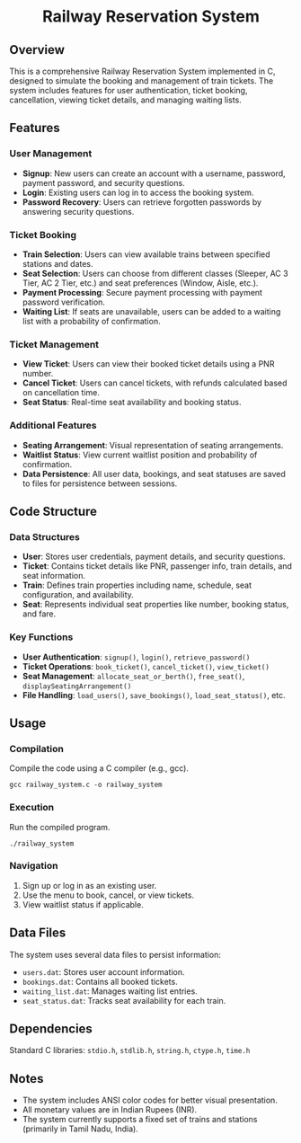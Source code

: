 <h1 align="center">Railway Reservation System</h1>

<h2>Overview</h2>
<p>This is a comprehensive Railway Reservation System implemented in C, designed to simulate the booking and management of train tickets. The system includes features for user authentication, ticket booking, cancellation, viewing ticket details, and managing waiting lists.</p>

<h2>Features</h2>

<h3>User Management</h3>
<ul>
  <li><strong>Signup</strong>: New users can create an account with a username, password, payment password, and security questions.</li>
  <li><strong>Login</strong>: Existing users can log in to access the booking system.</li>
  <li><strong>Password Recovery</strong>: Users can retrieve forgotten passwords by answering security questions.</li>
</ul>

<h3>Ticket Booking</h3>
<ul>
  <li><strong>Train Selection</strong>: Users can view available trains between specified stations and dates.</li>
  <li><strong>Seat Selection</strong>: Users can choose from different classes (Sleeper, AC 3 Tier, AC 2 Tier, etc.) and seat preferences (Window, Aisle, etc.).</li>
  <li><strong>Payment Processing</strong>: Secure payment processing with payment password verification.</li>
  <li><strong>Waiting List</strong>: If seats are unavailable, users can be added to a waiting list with a probability of confirmation.</li>
</ul>

<h3>Ticket Management</h3>
<ul>
  <li><strong>View Ticket</strong>: Users can view their booked ticket details using a PNR number.</li>
  <li><strong>Cancel Ticket</strong>: Users can cancel tickets, with refunds calculated based on cancellation time.</li>
  <li><strong>Seat Status</strong>: Real-time seat availability and booking status.</li>
</ul>

<h3>Additional Features</h3>
<ul>
  <li><strong>Seating Arrangement</strong>: Visual representation of seating arrangements.</li>
  <li><strong>Waitlist Status</strong>: View current waitlist position and probability of confirmation.</li>
  <li><strong>Data Persistence</strong>: All user data, bookings, and seat statuses are saved to files for persistence between sessions.</li>
</ul>

<h2>Code Structure</h2>

<h3>Data Structures</h3>
<ul>
  <li><strong>User</strong>: Stores user credentials, payment details, and security questions.</li>
  <li><strong>Ticket</strong>: Contains ticket details like PNR, passenger info, train details, and seat information.</li>
  <li><strong>Train</strong>: Defines train properties including name, schedule, seat configuration, and availability.</li>
  <li><strong>Seat</strong>: Represents individual seat properties like number, booking status, and fare.</li>
</ul>

<h3>Key Functions</h3>
<ul>
  <li><strong>User Authentication</strong>: <code>signup()</code>, <code>login()</code>, <code>retrieve_password()</code></li>
  <li><strong>Ticket Operations</strong>: <code>book_ticket()</code>, <code>cancel_ticket()</code>, <code>view_ticket()</code></li>
  <li><strong>Seat Management</strong>: <code>allocate_seat_or_berth()</code>, <code>free_seat()</code>, <code>displaySeatingArrangement()</code></li>
  <li><strong>File Handling</strong>: <code>load_users()</code>, <code>save_bookings()</code>, <code>load_seat_status()</code>, etc.</li>
</ul>

<h2>Usage</h2>

<h3>Compilation</h3>
<p>Compile the code using a C compiler (e.g., gcc).</p>
<pre><code>gcc railway_system.c -o railway_system</code></pre>

<h3>Execution</h3>
<p>Run the compiled program.</p>
<pre><code>./railway_system</code></pre>

<h3>Navigation</h3>
<ol>
  <li>Sign up or log in as an existing user.</li>
  <li>Use the menu to book, cancel, or view tickets.</li>
  <li>View waitlist status if applicable.</li>
</ol>

<h2>Data Files</h2>
<p>The system uses several data files to persist information:</p>
<ul>
  <li><code>users.dat</code>: Stores user account information.</li>
  <li><code>bookings.dat</code>: Contains all booked tickets.</li>
  <li><code>waiting_list.dat</code>: Manages waiting list entries.</li>
  <li><code>seat_status.dat</code>: Tracks seat availability for each train.</li>
</ul>

<h2>Dependencies</h2>
<p>Standard C libraries: <code>stdio.h</code>, <code>stdlib.h</code>, <code>string.h</code>, <code>ctype.h</code>, <code>time.h</code></p>

<h2>Notes</h2>
<ul>
  <li>The system includes ANSI color codes for better visual presentation.</li>
  <li>All monetary values are in Indian Rupees (INR).</li>
  <li>The system currently supports a fixed set of trains and stations (primarily in Tamil Nadu, India).</li>
</ul>

